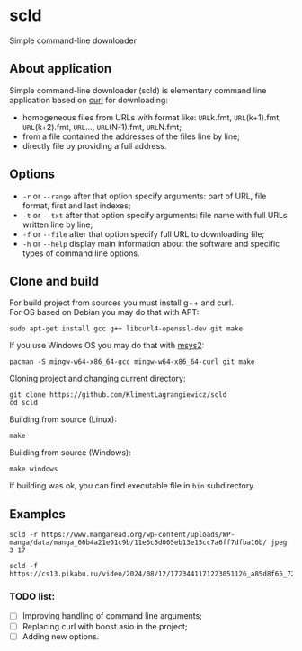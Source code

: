 # scld
Simple command-line downloader

## About application
Simple command-line downloader (scld) is elementary command line application based on [curl](https://github.com/curl/curl) for downloading:
 + homogeneous files from URLs with format like: `URL`k.fmt, `URL`(k+1).fmt, `URL`(k+2).fmt, `URL`..., `URL`(N-1).fmt, `URL`N.fmt;  
 + from a file contained the addresses of the files line by line;  
 + directly file by providing a full address.

## Options
 + `-r` or `--range` after that option specify arguments: part of URL, file format, first and last indexes;  
 + `-t` or `--txt` after that option specify arguments: file name with full URLs written line by line;  
 + `-f` or `--file` after that option specify full URL to downloading file;  
 + `-h` or `--help` display main information about the software and specific types of command line options.

## Clone and build
For build project from sources you must install g++ and curl.  
For OS based on Debian you may do that with APT:  
```
sudo apt-get install gcc g++ libcurl4-openssl-dev git make
```
If you use Windows OS you may do that with [msys2](https://www.msys2.org/):  
```
pacman -S mingw-w64-x86_64-gcc mingw-w64-x86_64-curl git make
```
Cloning project and changing current directory:  
```
git clone https://github.com/KlimentLagrangiewicz/scld
cd scld
```
Building from source (Linux):  
```
make
```
Building from source (Windows):  
```
make windows
```
If building was ok, you can find executable file in `bin` subdirectory.  

## Examples
```
scld -r https://www.mangaread.org/wp-content/uploads/WP-manga/data/manga_60b4a21e01c9b/11e6c5d005eb13e15cc7a6ff7dfba10b/ jpeg 3 17
```
```
scld -f https://cs13.pikabu.ru/video/2024/08/12/1723441171223051126_a85d8f65_720x720.webm
```

### TODO list:
- [ ] Improving handling of command line arguments;
- [ ] Replacing curl with boost.asio in the project;
- [ ] Adding new options.
